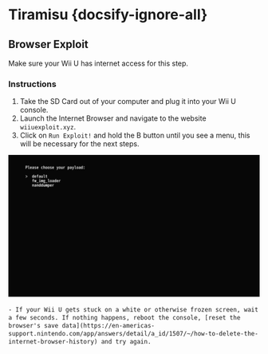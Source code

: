 # Tiramisu {docsify-ignore-all}

## Browser Exploit

Make sure your Wii U has internet access for this step.

### Instructions

1. Take the SD Card out of your computer and plug it into your Wii U console.
1. Launch the Internet Browser and navigate to the website `wiiuexploit.xyz`.
1. Click on `Run Exploit!` and hold the B button until you see a menu, this will be necessary for the next steps.
<img src="/docs/assets/img/Tiramisu Guide Images/payloadselect.png" alt="">

    - If your Wii U gets stuck on a white or otherwise frozen screen, wait a few seconds. If nothing happens, reboot the console, [reset the browser's save data](https://en-americas-support.nintendo.com/app/answers/detail/a_id/1507/~/how-to-delete-the-internet-browser-history) and try again.
	
